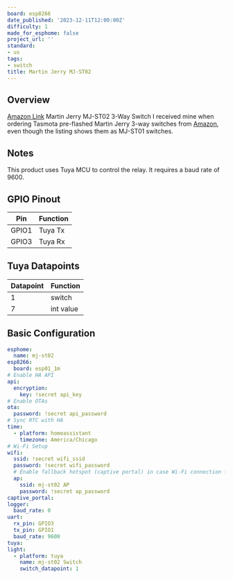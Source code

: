 ```yaml
---
board: esp8266
date_published: '2023-12-11T12:00:00Z'
difficulty: 1
made_for_esphome: false
project_url: ''
standard:
- us
tags:
- switch
title: Martin Jerry MJ-ST02
---
```


## Overview

[Amazon Link](https://amzn.to/3GFjAMY)
Martin Jerry MJ-ST02 3-Way Switch
I received mine when ordering Tasmota pre-flashed Martin Jerry 3-way switches from [Amazon](https://amzn.to/3GFjAMY), even though the listing shows them as MJ-ST01 switches.

## Notes

This product uses Tuya MCU to control the relay.  It requires a baud rate of 9600.

## GPIO Pinout

| Pin   | Function |
| ----- | -------- |
| GPIO1 | Tuya Tx  |
| GPIO3 | Tuya Rx  |

## Tuya Datapoints

| Datapoint | Function  |
| -----     | --------  |
| 1         | switch    |
| 7         | int value |

## Basic Configuration

```yaml
esphome:
  name: mj-st02
esp8266:
  board: esp01_1m
# Enable HA API
api:
  encryption:
    key: !secret api_key
# Enable OTAs
ota:
  password: !secret api_password
# Sync RTC with HA
time:
  - platform: homeassistant
    timezone: America/Chicago
# Wi-Fi Setup
wifi:
  ssid: !secret wifi_ssid
  password: !secret wifi_password
  # Enable fallback hotspot (captive portal) in case Wi-Fi connection fails
  ap:
    ssid: mj-st02 AP
    password: !secret ap_password
captive_portal:
logger:
  baud_rate: 0
uart:
  rx_pin: GPIO3
  tx_pin: GPIO1
  baud_rate: 9600
tuya:
light:
  - platform: tuya
    name: mj-st02 Switch
    switch_datapoint: 1
```